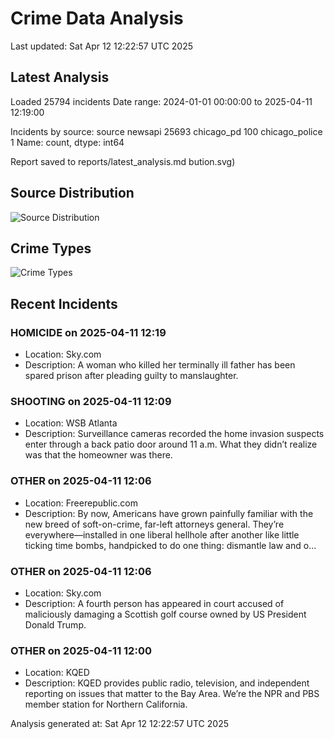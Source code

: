 # Crime Data Analysis
Last updated: Sat Apr 12 12:22:57 UTC 2025

## Latest Analysis

Loaded 25794 incidents
Date range: 2024-01-01 00:00:00 to 2025-04-11 12:19:00

Incidents by source:
source
newsapi           25693
chicago_pd          100
chicago_police        1
Name: count, dtype: int64

Report saved to reports/latest_analysis.md
bution.svg)

## Source Distribution
![Source Distribution](images/source_distribution.svg)

## Crime Types
![Crime Types](images/crime_types.svg)

## Recent Incidents

### HOMICIDE on 2025-04-11 12:19
- Location: Sky.com
- Description: A woman who killed her terminally ill father has been spared prison after pleading guilty to manslaughter.


### SHOOTING on 2025-04-11 12:09
- Location: WSB Atlanta
- Description: Surveillance cameras recorded the home invasion suspects enter through a back patio door around 11 a.m. What they didn’t realize was that the homeowner was there.


### OTHER on 2025-04-11 12:06
- Location: Freerepublic.com
- Description: By now, Americans have grown painfully familiar with the new breed of soft-on-crime, far-left attorneys general. They’re everywhere—installed in one liberal hellhole after another like little ticking time bombs, handpicked to do one thing: dismantle law and o…


### OTHER on 2025-04-11 12:06
- Location: Sky.com
- Description: A fourth person has appeared in court accused of maliciously damaging a Scottish golf course owned by US President Donald Trump.


### OTHER on 2025-04-11 12:00
- Location: KQED
- Description: KQED provides public radio, television, and independent reporting on issues that matter to the Bay Area. We’re the NPR and PBS member station for Northern California.

Analysis generated at: Sat Apr 12 12:22:57 UTC 2025
